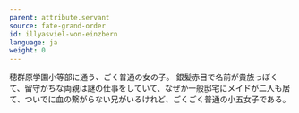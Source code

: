 ```yaml
---
parent: attribute.servant
source: fate-grand-order
id: illyasviel-von-einzbern
language: ja
weight: 0
---
```


穂群原学園小等部に通う、ごく普通の女の子。
銀髪赤目で名前が貴族っぽくて、留守がちな両親は謎の仕事をしていて、なぜか一般邸宅にメイドが二人も居て、ついでに血の繋がらない兄がいるけれど、ごくごく普通の小五女子である。
